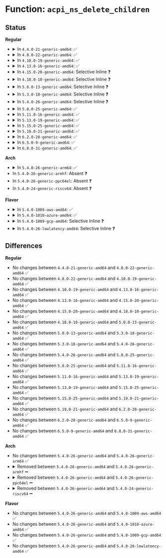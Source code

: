 # Function: <code>acpi_ns_delete_children</code>

## Status
<b>Regular</b>
<ul>
<li>
<details>
<summary>In <code>4.4.0-21-generic-amd64</code>: ✅</summary>

```c
void acpi_ns_delete_children(struct acpi_namespace_node * parent_node)
```

```json
{
  "name": "acpi_ns_delete_children",
  "collision_type": "Unique Global",
  "inline_type": "No",
  "funcs": [
    {
      "addr": 18446744071583679297,
      "name": "acpi_ns_delete_children",
      "external": true,
      "loc": "drivers/acpi/acpica/nsalloc.c:299",
      "file": "drivers/acpi/acpica/nsalloc.c",
      "inline": "seen, unknown",
      "caller_inline": [],
      "caller_func": [
        "drivers/acpi/acpica/nsalloc.c:acpi_ns_delete_namespace_subtree",
        "drivers/acpi/acpica/nsalloc.c:acpi_ns_delete_namespace_by_owner",
        "drivers/acpi/acpica/nssearch.c:acpi_ns_search_and_enter"
      ]
    }
  ],
  "symbols": [
    {
      "addr": 18446744071583679297,
      "name": "acpi_ns_delete_children",
      "section": ".text",
      "bind": "STB_GLOBAL",
      "size": 102
    }
  ]
}
```
</details>
</li>
<li>
<details>
<summary>In <code>4.8.0-22-generic-amd64</code>: ✅</summary>

```c
void acpi_ns_delete_children(struct acpi_namespace_node * parent_node)
```

```json
{
  "name": "acpi_ns_delete_children",
  "collision_type": "Unique Global",
  "inline_type": "No",
  "funcs": [
    {
      "addr": 18446744071584003011,
      "name": "acpi_ns_delete_children",
      "external": true,
      "loc": "drivers/acpi/acpica/nsalloc.c:299",
      "file": "drivers/acpi/acpica/nsalloc.c",
      "inline": "seen, unknown",
      "caller_inline": [],
      "caller_func": [
        "drivers/acpi/acpica/nsalloc.c:acpi_ns_delete_namespace_by_owner",
        "drivers/acpi/acpica/nsalloc.c:acpi_ns_delete_namespace_subtree",
        "drivers/acpi/acpica/nssearch.c:acpi_ns_search_and_enter"
      ]
    }
  ],
  "symbols": [
    {
      "addr": 18446744071584003011,
      "name": "acpi_ns_delete_children",
      "section": ".text",
      "bind": "STB_GLOBAL",
      "size": 109
    }
  ]
}
```
</details>
</li>
<li>
<details>
<summary>In <code>4.10.0-19-generic-amd64</code>: ✅</summary>

```c
void acpi_ns_delete_children(struct acpi_namespace_node * parent_node)
```

```json
{
  "name": "acpi_ns_delete_children",
  "collision_type": "Unique Global",
  "inline_type": "No",
  "funcs": [
    {
      "addr": 18446744071584144459,
      "name": "acpi_ns_delete_children",
      "external": true,
      "loc": "drivers/acpi/acpica/nsalloc.c:299",
      "file": "drivers/acpi/acpica/nsalloc.c",
      "inline": "seen, unknown",
      "caller_inline": [],
      "caller_func": [
        "drivers/acpi/acpica/nsalloc.c:acpi_ns_delete_namespace_by_owner",
        "drivers/acpi/acpica/nsalloc.c:acpi_ns_delete_namespace_subtree",
        "drivers/acpi/acpica/nssearch.c:acpi_ns_search_and_enter"
      ]
    }
  ],
  "symbols": [
    {
      "addr": 18446744071584144459,
      "name": "acpi_ns_delete_children",
      "section": ".text",
      "bind": "STB_GLOBAL",
      "size": 109
    }
  ]
}
```
</details>
</li>
<li>
<details>
<summary>In <code>4.13.0-16-generic-amd64</code>: ✅</summary>

```c
void acpi_ns_delete_children(struct acpi_namespace_node * parent_node)
```

```json
{
  "name": "acpi_ns_delete_children",
  "collision_type": "Unique Global",
  "inline_type": "No",
  "funcs": [
    {
      "addr": 18446744071584211703,
      "name": "acpi_ns_delete_children",
      "external": true,
      "loc": "drivers/acpi/acpica/nsalloc.c:299",
      "file": "drivers/acpi/acpica/nsalloc.c",
      "inline": "seen, unknown",
      "caller_inline": [],
      "caller_func": [
        "drivers/acpi/acpica/nsalloc.c:acpi_ns_delete_namespace_by_owner",
        "drivers/acpi/acpica/nsalloc.c:acpi_ns_delete_namespace_subtree",
        "drivers/acpi/acpica/nssearch.c:acpi_ns_search_and_enter"
      ]
    }
  ],
  "symbols": [
    {
      "addr": 18446744071584211703,
      "name": "acpi_ns_delete_children",
      "section": ".text",
      "bind": "STB_GLOBAL",
      "size": 110
    }
  ]
}
```
</details>
</li>
<li>
<details>
<summary>In <code>4.15.0-20-generic-amd64</code>: Selective Inline ❓</summary>

```c
void acpi_ns_delete_children(struct acpi_namespace_node * parent_node)
```

```json
{
  "name": "acpi_ns_delete_children",
  "collision_type": "Unique Global",
  "inline_type": "Selective",
  "funcs": [
    {
      "addr": 18446744071584545396,
      "name": "acpi_ns_delete_children",
      "external": true,
      "loc": "drivers/acpi/acpica/nsalloc.c:299",
      "file": "drivers/acpi/acpica/nsalloc.c",
      "inline": "not declared, inlined",
      "caller_inline": [],
      "caller_func": [
        "drivers/acpi/acpica/nsalloc.c:acpi_ns_delete_namespace_by_owner",
        "drivers/acpi/acpica/nsalloc.c:acpi_ns_delete_namespace_subtree",
        "drivers/acpi/acpica/nssearch.c:acpi_ns_search_and_enter"
      ]
    }
  ],
  "symbols": [
    {
      "addr": 18446744071584545396,
      "name": "acpi_ns_delete_children",
      "section": ".text",
      "bind": "STB_GLOBAL",
      "size": 196
    }
  ]
}
```
</details>
</li>
<li>
<details>
<summary>In <code>4.18.0-10-generic-amd64</code>: Selective Inline ❓</summary>

```c
void acpi_ns_delete_children(struct acpi_namespace_node * parent_node)
```

```json
{
  "name": "acpi_ns_delete_children",
  "collision_type": "Unique Global",
  "inline_type": "Selective",
  "funcs": [
    {
      "addr": 18446744071584769875,
      "name": "acpi_ns_delete_children",
      "external": true,
      "loc": "drivers/acpi/acpica/nsalloc.c:263",
      "file": "drivers/acpi/acpica/nsalloc.c",
      "inline": "not declared, inlined",
      "caller_inline": [],
      "caller_func": [
        "drivers/acpi/acpica/nsalloc.c:acpi_ns_delete_namespace_by_owner",
        "drivers/acpi/acpica/nsalloc.c:acpi_ns_delete_namespace_subtree",
        "drivers/acpi/acpica/nssearch.c:acpi_ns_search_and_enter",
        "drivers/acpi/acpica/psobject.c:acpi_ps_complete_op"
      ]
    }
  ],
  "symbols": [
    {
      "addr": 18446744071584769875,
      "name": "acpi_ns_delete_children",
      "section": ".text",
      "bind": "STB_GLOBAL",
      "size": 196
    }
  ]
}
```
</details>
</li>
<li>
<details>
<summary>In <code>5.0.0-13-generic-amd64</code>: Selective Inline ❓</summary>

```c
void acpi_ns_delete_children(struct acpi_namespace_node * parent_node)
```

```json
{
  "name": "acpi_ns_delete_children",
  "collision_type": "Unique Global",
  "inline_type": "Selective",
  "funcs": [
    {
      "addr": 18446744071584871576,
      "name": "acpi_ns_delete_children",
      "external": true,
      "loc": "drivers/acpi/acpica/nsalloc.c:263",
      "file": "drivers/acpi/acpica/nsalloc.c",
      "inline": "not declared, inlined",
      "caller_inline": [],
      "caller_func": [
        "drivers/acpi/acpica/nsalloc.c:acpi_ns_delete_namespace_by_owner",
        "drivers/acpi/acpica/nsalloc.c:acpi_ns_delete_namespace_subtree",
        "drivers/acpi/acpica/nssearch.c:acpi_ns_search_and_enter",
        "drivers/acpi/acpica/psobject.c:acpi_ps_complete_op"
      ]
    }
  ],
  "symbols": [
    {
      "addr": 18446744071584871576,
      "name": "acpi_ns_delete_children",
      "section": ".text",
      "bind": "STB_GLOBAL",
      "size": 196
    }
  ]
}
```
</details>
</li>
<li>
<details>
<summary>In <code>5.3.0-18-generic-amd64</code>: Selective Inline ❓</summary>

```c
void acpi_ns_delete_children(struct acpi_namespace_node * parent_node)
```

```json
{
  "name": "acpi_ns_delete_children",
  "collision_type": "Unique Global",
  "inline_type": "Selective",
  "funcs": [
    {
      "addr": 18446744071585075487,
      "name": "acpi_ns_delete_children",
      "external": true,
      "loc": "drivers/acpi/acpica/nsalloc.c:267",
      "file": "drivers/acpi/acpica/nsalloc.c",
      "inline": "not declared, inlined",
      "caller_inline": [],
      "caller_func": [
        "drivers/acpi/acpica/nsalloc.c:acpi_ns_delete_namespace_by_owner",
        "drivers/acpi/acpica/nsalloc.c:acpi_ns_delete_namespace_subtree",
        "drivers/acpi/acpica/nssearch.c:acpi_ns_search_and_enter",
        "drivers/acpi/acpica/psobject.c:acpi_ps_complete_op"
      ]
    }
  ],
  "symbols": [
    {
      "addr": 18446744071585075487,
      "name": "acpi_ns_delete_children",
      "section": ".text",
      "bind": "STB_GLOBAL",
      "size": 189
    }
  ]
}
```
</details>
</li>
<li>
<details>
<summary>In <code>5.4.0-26-generic-amd64</code>: Selective Inline ❓</summary>

```c
void acpi_ns_delete_children(struct acpi_namespace_node * parent_node)
```

```json
{
  "name": "acpi_ns_delete_children",
  "collision_type": "Unique Global",
  "inline_type": "Selective",
  "funcs": [
    {
      "addr": 18446744071585211822,
      "name": "acpi_ns_delete_children",
      "external": true,
      "loc": "drivers/acpi/acpica/nsalloc.c:267",
      "file": "drivers/acpi/acpica/nsalloc.c",
      "inline": "not declared, inlined",
      "caller_inline": [],
      "caller_func": [
        "drivers/acpi/acpica/nsalloc.c:acpi_ns_delete_namespace_by_owner",
        "drivers/acpi/acpica/nsalloc.c:acpi_ns_delete_namespace_subtree",
        "drivers/acpi/acpica/nssearch.c:acpi_ns_search_and_enter",
        "drivers/acpi/acpica/psobject.c:acpi_ps_complete_op"
      ]
    }
  ],
  "symbols": [
    {
      "addr": 18446744071585211822,
      "name": "acpi_ns_delete_children",
      "section": ".text",
      "bind": "STB_GLOBAL",
      "size": 189
    }
  ]
}
```
</details>
</li>
<li>
<details>
<summary>In <code>5.8.0-25-generic-amd64</code>: ✅</summary>

```c
void acpi_ns_delete_children(struct acpi_namespace_node * parent_node)
```

```json
{
  "name": "acpi_ns_delete_children",
  "collision_type": "Unique Global",
  "inline_type": "No",
  "funcs": [
    {
      "addr": 18446744071585917659,
      "name": "acpi_ns_delete_children",
      "external": true,
      "loc": "drivers/acpi/acpica/nsalloc.c:267",
      "file": "drivers/acpi/acpica/nsalloc.c",
      "inline": "seen, unknown",
      "caller_inline": [],
      "caller_func": [
        "drivers/acpi/acpica/nsalloc.c:acpi_ns_delete_namespace_by_owner",
        "drivers/acpi/acpica/nsalloc.c:acpi_ns_delete_namespace_subtree",
        "drivers/acpi/acpica/nssearch.c:acpi_ns_search_and_enter",
        "drivers/acpi/acpica/psobject.c:acpi_ps_complete_op"
      ]
    }
  ],
  "symbols": [
    {
      "addr": 18446744071585917659,
      "name": "acpi_ns_delete_children",
      "section": ".text",
      "bind": "STB_GLOBAL",
      "size": 189
    }
  ]
}
```
</details>
</li>
<li>
<details>
<summary>In <code>5.11.0-16-generic-amd64</code>: ✅</summary>

```c
void acpi_ns_delete_children(struct acpi_namespace_node * parent_node)
```

```json
{
  "name": "acpi_ns_delete_children",
  "collision_type": "Unique Global",
  "inline_type": "No",
  "funcs": [
    {
      "addr": 18446744071586039372,
      "name": "acpi_ns_delete_children",
      "external": true,
      "loc": "drivers/acpi/acpica/nsalloc.c:267",
      "file": "drivers/acpi/acpica/nsalloc.c",
      "inline": "seen, unknown",
      "caller_inline": [],
      "caller_func": [
        "drivers/acpi/acpica/nsalloc.c:acpi_ns_delete_namespace_by_owner",
        "drivers/acpi/acpica/nsalloc.c:acpi_ns_delete_namespace_subtree",
        "drivers/acpi/acpica/nssearch.c:acpi_ns_search_and_enter",
        "drivers/acpi/acpica/psobject.c:acpi_ps_complete_op"
      ]
    }
  ],
  "symbols": [
    {
      "addr": 18446744071586039372,
      "name": "acpi_ns_delete_children",
      "section": ".text",
      "bind": "STB_GLOBAL",
      "size": 189
    }
  ]
}
```
</details>
</li>
<li>
<details>
<summary>In <code>5.13.0-19-generic-amd64</code>: ✅</summary>

```c
void acpi_ns_delete_children(struct acpi_namespace_node * parent_node)
```

```json
{
  "name": "acpi_ns_delete_children",
  "collision_type": "Unique Global",
  "inline_type": "No",
  "funcs": [
    {
      "addr": 18446744071585916196,
      "name": "acpi_ns_delete_children",
      "external": true,
      "loc": "drivers/acpi/acpica/nsalloc.c:267",
      "file": "drivers/acpi/acpica/nsalloc.c",
      "inline": "seen, unknown",
      "caller_inline": [],
      "caller_func": [
        "drivers/acpi/acpica/nsalloc.c:acpi_ns_delete_namespace_by_owner",
        "drivers/acpi/acpica/nsalloc.c:acpi_ns_delete_namespace_subtree",
        "drivers/acpi/acpica/nssearch.c:acpi_ns_search_and_enter",
        "drivers/acpi/acpica/psobject.c:acpi_ps_complete_op"
      ]
    }
  ],
  "symbols": [
    {
      "addr": 18446744071585916196,
      "name": "acpi_ns_delete_children",
      "section": ".text",
      "bind": "STB_GLOBAL",
      "size": 189
    }
  ]
}
```
</details>
</li>
<li>
<details>
<summary>In <code>5.15.0-25-generic-amd64</code>: ✅</summary>

```c
void acpi_ns_delete_children(struct acpi_namespace_node * parent_node)
```

```json
{
  "name": "acpi_ns_delete_children",
  "collision_type": "Unique Global",
  "inline_type": "No",
  "funcs": [
    {
      "addr": 18446744071586404275,
      "name": "acpi_ns_delete_children",
      "external": true,
      "loc": "drivers/acpi/acpica/nsalloc.c:267",
      "file": "drivers/acpi/acpica/nsalloc.c",
      "inline": "seen, unknown",
      "caller_inline": [],
      "caller_func": [
        "drivers/acpi/acpica/nsalloc.c:acpi_ns_delete_namespace_by_owner",
        "drivers/acpi/acpica/nsalloc.c:acpi_ns_delete_namespace_subtree",
        "drivers/acpi/acpica/nssearch.c:acpi_ns_search_and_enter",
        "drivers/acpi/acpica/psobject.c:acpi_ps_complete_op"
      ]
    }
  ],
  "symbols": [
    {
      "addr": 18446744071586404275,
      "name": "acpi_ns_delete_children",
      "section": ".text",
      "bind": "STB_GLOBAL",
      "size": 189
    }
  ]
}
```
</details>
</li>
<li>
<details>
<summary>In <code>5.19.0-21-generic-amd64</code>: ✅</summary>

```c
void acpi_ns_delete_children(struct acpi_namespace_node * parent_node)
```

```json
{
  "name": "acpi_ns_delete_children",
  "collision_type": "Unique Global",
  "inline_type": "No",
  "funcs": [
    {
      "addr": 18446744071587653687,
      "name": "acpi_ns_delete_children",
      "external": true,
      "loc": "drivers/acpi/acpica/nsalloc.c:267",
      "file": "drivers/acpi/acpica/nsalloc.c",
      "inline": "seen, unknown",
      "caller_inline": [],
      "caller_func": [
        "drivers/acpi/acpica/nsalloc.c:acpi_ns_delete_namespace_by_owner",
        "drivers/acpi/acpica/nsalloc.c:acpi_ns_delete_namespace_subtree",
        "drivers/acpi/acpica/nssearch.c:acpi_ns_search_and_enter",
        "drivers/acpi/acpica/psobject.c:acpi_ps_complete_op"
      ]
    }
  ],
  "symbols": [
    {
      "addr": 18446744071587653687,
      "name": "acpi_ns_delete_children",
      "section": ".text",
      "bind": "STB_GLOBAL",
      "size": 204
    }
  ]
}
```
</details>
</li>
<li>
<details>
<summary>In <code>6.2.0-20-generic-amd64</code>: ✅</summary>

```c
void acpi_ns_delete_children(struct acpi_namespace_node * parent_node)
```

```json
{
  "name": "acpi_ns_delete_children",
  "collision_type": "Unique Global",
  "inline_type": "No",
  "funcs": [
    {
      "addr": 18446744071588957664,
      "name": "acpi_ns_delete_children",
      "external": true,
      "loc": "drivers/acpi/acpica/nsalloc.c:267",
      "file": "drivers/acpi/acpica/nsalloc.c",
      "inline": "seen, unknown",
      "caller_inline": [],
      "caller_func": [
        "drivers/acpi/acpica/nsalloc.c:acpi_ns_delete_namespace_by_owner",
        "drivers/acpi/acpica/nsalloc.c:acpi_ns_delete_namespace_subtree",
        "drivers/acpi/acpica/nssearch.c:acpi_ns_search_and_enter",
        "drivers/acpi/acpica/psobject.c:acpi_ps_complete_op"
      ]
    }
  ],
  "symbols": [
    {
      "addr": 18446744071588957664,
      "name": "acpi_ns_delete_children",
      "section": ".text",
      "bind": "STB_GLOBAL",
      "size": 212
    }
  ]
}
```
</details>
</li>
<li>
<details>
<summary>In <code>6.5.0-9-generic-amd64</code>: ✅</summary>

```c
void acpi_ns_delete_children(struct acpi_namespace_node * parent_node)
```

```json
{
  "name": "acpi_ns_delete_children",
  "collision_type": "Unique Global",
  "inline_type": "No",
  "funcs": [
    {
      "addr": 18446744071589247680,
      "name": "acpi_ns_delete_children",
      "external": true,
      "loc": "drivers/acpi/acpica/nsalloc.c:267",
      "file": "drivers/acpi/acpica/nsalloc.c",
      "inline": "seen, unknown",
      "caller_inline": [],
      "caller_func": [
        "drivers/acpi/acpica/nsalloc.c:acpi_ns_delete_namespace_by_owner",
        "drivers/acpi/acpica/nsalloc.c:acpi_ns_delete_namespace_subtree",
        "drivers/acpi/acpica/nssearch.c:acpi_ns_search_and_enter",
        "drivers/acpi/acpica/psobject.c:acpi_ps_complete_op"
      ]
    }
  ],
  "symbols": [
    {
      "addr": 18446744071589247680,
      "name": "acpi_ns_delete_children",
      "section": ".text",
      "bind": "STB_GLOBAL",
      "size": 212
    }
  ]
}
```
</details>
</li>
<li>
<details>
<summary>In <code>6.8.0-31-generic-amd64</code>: ✅</summary>

```c
void acpi_ns_delete_children(struct acpi_namespace_node * parent_node)
```

```json
{
  "name": "acpi_ns_delete_children",
  "collision_type": "Unique Global",
  "inline_type": "No",
  "funcs": [
    {
      "addr": 18446744071589554304,
      "name": "acpi_ns_delete_children",
      "external": true,
      "loc": "drivers/acpi/acpica/nsalloc.c:267",
      "file": "drivers/acpi/acpica/nsalloc.c",
      "inline": "seen, unknown",
      "caller_inline": [],
      "caller_func": [
        "drivers/acpi/acpica/nsalloc.c:acpi_ns_delete_namespace_by_owner",
        "drivers/acpi/acpica/nsalloc.c:acpi_ns_delete_namespace_subtree",
        "drivers/acpi/acpica/nssearch.c:acpi_ns_search_and_enter",
        "drivers/acpi/acpica/psobject.c:acpi_ps_complete_op"
      ]
    }
  ],
  "symbols": [
    {
      "addr": 18446744071589554304,
      "name": "acpi_ns_delete_children",
      "section": ".text",
      "bind": "STB_GLOBAL",
      "size": 212
    }
  ]
}
```
</details>
</li>
</ul>
<b>Arch</b>
<ul>
<li>
<details>
<summary>In <code>5.4.0-26-generic-arm64</code>: ✅</summary>

```c
void acpi_ns_delete_children(struct acpi_namespace_node * parent_node)
```

```json
{
  "name": "acpi_ns_delete_children",
  "collision_type": "Unique Global",
  "inline_type": "No",
  "funcs": [
    {
      "addr": 18446603336497546064,
      "name": "acpi_ns_delete_children",
      "external": true,
      "loc": "drivers/acpi/acpica/nsalloc.c:267",
      "file": "drivers/acpi/acpica/nsalloc.c",
      "inline": "seen, unknown",
      "caller_inline": [],
      "caller_func": [
        "drivers/acpi/acpica/nsalloc.c:acpi_ns_delete_namespace_by_owner",
        "drivers/acpi/acpica/nsalloc.c:acpi_ns_delete_namespace_subtree",
        "drivers/acpi/acpica/nssearch.c:acpi_ns_search_and_enter"
      ]
    }
  ],
  "symbols": [
    {
      "addr": 18446603336497546064,
      "name": "acpi_ns_delete_children",
      "section": ".text",
      "bind": "STB_GLOBAL",
      "size": 136
    }
  ]
}
```
</details>
</li>
<li>
In <code>5.4.0-26-generic-armhf</code>: Absent ❓
</li>
<li>
In <code>5.4.0-26-generic-ppc64el</code>: Absent ❓
</li>
<li>
In <code>5.4.0-24-generic-riscv64</code>: Absent ❓
</li>
</ul>
<b>Flavor</b>
<ul>
<li>
<details>
<summary>In <code>5.4.0-1009-aws-amd64</code>: ✅</summary>

```c
void acpi_ns_delete_children(struct acpi_namespace_node * parent_node)
```

```json
{
  "name": "acpi_ns_delete_children",
  "collision_type": "Unique Global",
  "inline_type": "No",
  "funcs": [
    {
      "addr": 18446744071585081121,
      "name": "acpi_ns_delete_children",
      "external": true,
      "loc": "drivers/acpi/acpica/nsalloc.c:267",
      "file": "drivers/acpi/acpica/nsalloc.c",
      "inline": "seen, unknown",
      "caller_inline": [],
      "caller_func": [
        "drivers/acpi/acpica/nsalloc.c:acpi_ns_delete_namespace_by_owner",
        "drivers/acpi/acpica/nsalloc.c:acpi_ns_delete_namespace_subtree",
        "drivers/acpi/acpica/nssearch.c:acpi_ns_search_and_enter"
      ]
    }
  ],
  "symbols": [
    {
      "addr": 18446744071585081121,
      "name": "acpi_ns_delete_children",
      "section": ".text",
      "bind": "STB_GLOBAL",
      "size": 103
    }
  ]
}
```
</details>
</li>
<li>
<details>
<summary>In <code>5.4.0-1010-azure-amd64</code>: ✅</summary>

```c
void acpi_ns_delete_children(struct acpi_namespace_node * parent_node)
```

```json
{
  "name": "acpi_ns_delete_children",
  "collision_type": "Unique Global",
  "inline_type": "No",
  "funcs": [
    {
      "addr": 18446744071584996527,
      "name": "acpi_ns_delete_children",
      "external": true,
      "loc": "drivers/acpi/acpica/nsalloc.c:267",
      "file": "drivers/acpi/acpica/nsalloc.c",
      "inline": "seen, unknown",
      "caller_inline": [],
      "caller_func": [
        "drivers/acpi/acpica/nsalloc.c:acpi_ns_delete_namespace_by_owner",
        "drivers/acpi/acpica/nsalloc.c:acpi_ns_delete_namespace_subtree",
        "drivers/acpi/acpica/nssearch.c:acpi_ns_search_and_enter"
      ]
    }
  ],
  "symbols": [
    {
      "addr": 18446744071584996527,
      "name": "acpi_ns_delete_children",
      "section": ".text",
      "bind": "STB_GLOBAL",
      "size": 103
    }
  ]
}
```
</details>
</li>
<li>
<details>
<summary>In <code>5.4.0-1009-gcp-amd64</code>: Selective Inline ❓</summary>

```c
void acpi_ns_delete_children(struct acpi_namespace_node * parent_node)
```

```json
{
  "name": "acpi_ns_delete_children",
  "collision_type": "Unique Global",
  "inline_type": "Selective",
  "funcs": [
    {
      "addr": 18446744071585163406,
      "name": "acpi_ns_delete_children",
      "external": true,
      "loc": "drivers/acpi/acpica/nsalloc.c:267",
      "file": "drivers/acpi/acpica/nsalloc.c",
      "inline": "not declared, inlined",
      "caller_inline": [],
      "caller_func": [
        "drivers/acpi/acpica/nsalloc.c:acpi_ns_delete_namespace_by_owner",
        "drivers/acpi/acpica/nsalloc.c:acpi_ns_delete_namespace_subtree",
        "drivers/acpi/acpica/nssearch.c:acpi_ns_search_and_enter",
        "drivers/acpi/acpica/psobject.c:acpi_ps_complete_op"
      ]
    }
  ],
  "symbols": [
    {
      "addr": 18446744071585163406,
      "name": "acpi_ns_delete_children",
      "section": ".text",
      "bind": "STB_GLOBAL",
      "size": 189
    }
  ]
}
```
</details>
</li>
<li>
<details>
<summary>In <code>5.4.0-26-lowlatency-amd64</code>: Selective Inline ❓</summary>

```c
void acpi_ns_delete_children(struct acpi_namespace_node * parent_node)
```

```json
{
  "name": "acpi_ns_delete_children",
  "collision_type": "Unique Global",
  "inline_type": "Selective",
  "funcs": [
    {
      "addr": 18446744071585269566,
      "name": "acpi_ns_delete_children",
      "external": true,
      "loc": "drivers/acpi/acpica/nsalloc.c:267",
      "file": "drivers/acpi/acpica/nsalloc.c",
      "inline": "not declared, inlined",
      "caller_inline": [],
      "caller_func": [
        "drivers/acpi/acpica/nsalloc.c:acpi_ns_delete_namespace_by_owner",
        "drivers/acpi/acpica/nsalloc.c:acpi_ns_delete_namespace_subtree",
        "drivers/acpi/acpica/nssearch.c:acpi_ns_search_and_enter",
        "drivers/acpi/acpica/psobject.c:acpi_ps_complete_op"
      ]
    }
  ],
  "symbols": [
    {
      "addr": 18446744071585269566,
      "name": "acpi_ns_delete_children",
      "section": ".text",
      "bind": "STB_GLOBAL",
      "size": 189
    }
  ]
}
```
</details>
</li>
</ul>

## Differences
<b>Regular</b>
<ul>
<li>
No changes between <code>4.4.0-21-generic-amd64</code> and <code>4.8.0-22-generic-amd64</code> ✅
</li>
<li>
No changes between <code>4.8.0-22-generic-amd64</code> and <code>4.10.0-19-generic-amd64</code> ✅
</li>
<li>
No changes between <code>4.10.0-19-generic-amd64</code> and <code>4.13.0-16-generic-amd64</code> ✅
</li>
<li>
No changes between <code>4.13.0-16-generic-amd64</code> and <code>4.15.0-20-generic-amd64</code> ✅
</li>
<li>
No changes between <code>4.15.0-20-generic-amd64</code> and <code>4.18.0-10-generic-amd64</code> ✅
</li>
<li>
No changes between <code>4.18.0-10-generic-amd64</code> and <code>5.0.0-13-generic-amd64</code> ✅
</li>
<li>
No changes between <code>5.0.0-13-generic-amd64</code> and <code>5.3.0-18-generic-amd64</code> ✅
</li>
<li>
No changes between <code>5.3.0-18-generic-amd64</code> and <code>5.4.0-26-generic-amd64</code> ✅
</li>
<li>
No changes between <code>5.4.0-26-generic-amd64</code> and <code>5.8.0-25-generic-amd64</code> ✅
</li>
<li>
No changes between <code>5.8.0-25-generic-amd64</code> and <code>5.11.0-16-generic-amd64</code> ✅
</li>
<li>
No changes between <code>5.11.0-16-generic-amd64</code> and <code>5.13.0-19-generic-amd64</code> ✅
</li>
<li>
No changes between <code>5.13.0-19-generic-amd64</code> and <code>5.15.0-25-generic-amd64</code> ✅
</li>
<li>
No changes between <code>5.15.0-25-generic-amd64</code> and <code>5.19.0-21-generic-amd64</code> ✅
</li>
<li>
No changes between <code>5.19.0-21-generic-amd64</code> and <code>6.2.0-20-generic-amd64</code> ✅
</li>
<li>
No changes between <code>6.2.0-20-generic-amd64</code> and <code>6.5.0-9-generic-amd64</code> ✅
</li>
<li>
No changes between <code>6.5.0-9-generic-amd64</code> and <code>6.8.0-31-generic-amd64</code> ✅
</li>
</ul>
<b>Arch</b>
<ul>
<li>
No changes between <code>5.4.0-26-generic-amd64</code> and <code>5.4.0-26-generic-arm64</code> ✅
</li>
<li>
<details>
<summary>Removed between <code>5.4.0-26-generic-amd64</code> and <code>5.4.0-26-generic-armhf</code> ➖</summary>

```c
void acpi_ns_delete_children(struct acpi_namespace_node * parent_node)
```
</details>
</li>
<li>
<details>
<summary>Removed between <code>5.4.0-26-generic-amd64</code> and <code>5.4.0-26-generic-ppc64el</code> ➖</summary>

```c
void acpi_ns_delete_children(struct acpi_namespace_node * parent_node)
```
</details>
</li>
<li>
<details>
<summary>Removed between <code>5.4.0-26-generic-amd64</code> and <code>5.4.0-24-generic-riscv64</code> ➖</summary>

```c
void acpi_ns_delete_children(struct acpi_namespace_node * parent_node)
```
</details>
</li>
</ul>
<b>Flavor</b>
<ul>
<li>
No changes between <code>5.4.0-26-generic-amd64</code> and <code>5.4.0-1009-aws-amd64</code> ✅
</li>
<li>
No changes between <code>5.4.0-26-generic-amd64</code> and <code>5.4.0-1010-azure-amd64</code> ✅
</li>
<li>
No changes between <code>5.4.0-26-generic-amd64</code> and <code>5.4.0-1009-gcp-amd64</code> ✅
</li>
<li>
No changes between <code>5.4.0-26-generic-amd64</code> and <code>5.4.0-26-lowlatency-amd64</code> ✅
</li>
</ul>
